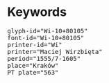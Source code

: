 # Keywords
<pre>
glyph-id="Wi-10+80105"
font-id="Wi-10+80105"
printer-id="Wi"
printer="Maciej Wirzbięta"
period="1555/7-1605"
place="Kraków"
PT plate="563"
</pre>
